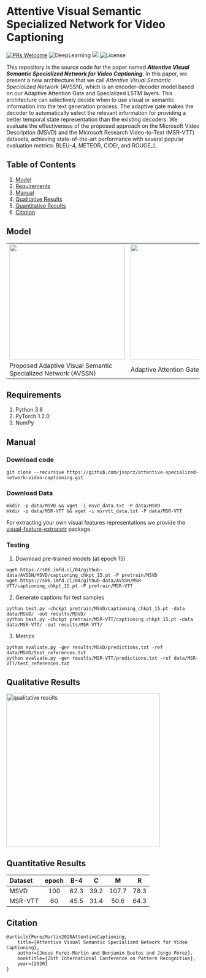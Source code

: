# Attentive Visual Semantic Specialized Network for Video Captioning

[![PRs Welcome](https://img.shields.io/badge/PRs-welcome-brightgreen.svg?style=flat-square)](http://makeapullrequest.com) 
![DeepLearning](https://img.shields.io/badge/VideoCaptioning-DeepLearning-orange)
![](https://img.shields.io/badge/ICPRpaper-SourceCode-yellow)
![License](https://img.shields.io/github/license/WingsBrokenAngel/delving-deeper-into-the-decoder-for-video-captioning.svg?color=brightgreen&style=flat)

This repository is the source code for the paper named ***Attentive Visual Semantic Specialized Network for Video Captioning***.
In this paper, we present a new architecture that we call *Attentive Visual Semantic Specialized Network* (AVSSN), which is an encoder-decoder model based on our Adaptive Attention Gate and Specialized LSTM layers. 
This architecture can selectively decide when to use visual or semantic information into the text generation process. 
The adaptive gate makes the decoder to automatically select the relevant information for providing a better temporal state representation than the existing decoders. 
We evaluate the effectiveness of the proposed approach on the Microsoft Video Description (MSVD) and the Microsoft Research Video-to-Text (MSR-VTT) datasets, achieving state-of-the-art performance with several popular evaluation metrics: BLEU-4, METEOR, CIDEr, and ROUGE_L.

## Table of Contents
1. [Model](#model)
2. [Requirements](#requirements)
3. [Manual](#manual)
4. [Qualitative Results](#qualitative)
5. [Quantitative Results](#quantitative)
7. [Citation](#citation)

## <a name="model"></a>Model

<table>
  <tr>
    <td style="text-align: center;"><img src="https://users.dcc.uchile.cl/~jeperez/media/2020/AVSSN_s-lstm-model.png" height=300></td>
    <td style="text-align: center;"><img src="https://users.dcc.uchile.cl/~jeperez/media/2020/AVSSN_adaptive-fusion.png" height=300></td>
  </tr>
  <tr>
    <td>Proposed  Adaptive  Visual  Semantic  Specialized  Network  (AVSSN)</td>
    <td>Adaptive Attention Gate</td>
  </tr>
 </table>

## <a name="requirements"></a>Requirements
1. Python 3.6
2. PyTorch 1.2.0
4. NumPy

## <a name="manual"></a>Manual
### Download code
```
git clone --recursive https://github.com/jssprz/attentive-specialized-network-video-captioning.git
```

### Download Data

```
mkdir -p data/MSVD && wget -i msvd_data.txt -P data/MSVD
mkdir -p data/MSR-VTT && wget -i msrvtt_data.txt -P data/MSR-VTT
```

For extracting your own visual features representations we provide the [visual-feature-extracotr](https://github.com/jssprz/video-features-extractor) package.

### Testing

1. Download pre-trained models (at epoch 15)

```
wget https://s06.imfd.cl/04/github-data/AVSSN/MSVD/captioning_chkpt_15.pt -P pretrain/MSVD
wget https://s06.imfd.cl/04/github-data/AVSSN/MSR-VTT/captioning_chkpt_15.pt -P pretrain/MSR-VTT
```

2. Generate captions for test samples

```
python test.py -chckpt pretrain/MSVD/captioning_chkpt_15.pt -data data/MSVD/ -out results/MSVD/
python test.py -chckpt pretrain/MSR-VTT/captioning_chkpt_15.pt -data data/MSR-VTT/ -out results/MSR-VTT/
```

3. Metrics

```
python evaluate.py -gen results/MSVD/predictions.txt -ref data/MSVD/test_references.txt
python evaluate.py -gen results/MSR-VTT/predictions.txt -ref data/MSR-VTT/test_references.txt
```

## <a name="qualitative"></a>Qualitative Results
<img src="https://users.dcc.uchile.cl/~jeperez/media/2020/AVSSN_examples.png" alt="qualitative results" height="400"/>

## <a name="quantitative"></a>Quantitative Results

| Dataset | epoch    | B-4      | C        | M        | R        
| :------ | :------: | :------: | :------: | :------: | :------:
|MSVD     | 100      | 62.3     | 39.2     | 107.7    | 78.3
|MSR-VTT  | 60       | 45.5     | 31.4     | 50.6     | 64.3

## <a name="citation"></a>Citation

```
@article{PerezMartin2020AttentiveCaptioning,
	title={Attentive Visual Semantic Specialized Network for Video Captioning},
	author={Jesus Perez-Martin and Benjamin Bustos and Jorge Pérez},
	booktitle={25th International Conference on Pattern Recognition},
	year={2020}
}
```
